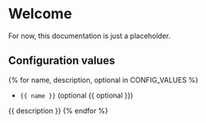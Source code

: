 # Welcome

For now, this documentation is just a placeholder.

## Configuration values

{% for name, description, optional in CONFIG_VALUES %}
* `{{ name }}` (optional {{ optional }})

{{ description }}
{% endfor %}
